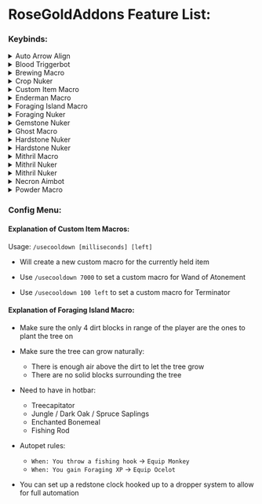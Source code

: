 # RoseGoldAddons Feature List:
### Keybinds:
<details><summary>Auto Arrow Align</summary>
	
- Click keybind to instantly solve Floor 7's Arrow Align terminal
		
</details>
<details><summary>Blood Triggerbot</summary>
	
- Toggle to shoot blood room enemies that are looked at
		
</details>
<details><summary>Brewing Macro</summary>
	
- Toggle to start automatically brewing potions
- Supports Speed and  Weakness potions
- Change modes and other options in the RoseGoldAddons config menu under "Alchemy"
	
</details>
<details><summary>Crop Nuker</summary>
	
- Toggle to start breaking crops in range of the player
- Change configuration in the RoseGoldAddons config menu under "Farming"
	
</details>
<details><summary>Custom Item Macro</summary>
	
- Toggle to start all Custom Item Macros
- See [Explanation of Custom Item Macros](#explanation-of-custom-item-macros)
- Saves between sessions
</details>
<details><summary>Enderman Macro</summary>
	
- Toggle to start Enderman Macro
- Uses Precursor Eye to shoot Endermen around the player
- Change configuration in the RoseGoldAddons config menu under "Macros"
</details>
<details><summary>Foraging Island Macro</summary>
	
- Toggle to start Foraging Island Macro
- Change configuration in the RoseGoldAddons config menu under "Foraging"
- See [Explanation of Foraging Island Macro](#explanation-of-foraging-island-macro)
</details>
<details><summary>Foraging Nuker</summary>
	
- Toggle to start foraging trees in range of the player
</details>
<details><summary>Gemstone Nuker</summary>
	
- Toggle to start mining gemstones in range of the player
- Uses Mining Speed Boost
</details>
<details><summary>Ghost Macro</summary>
	
- Toggle to start looking at closest ghost
- Recommended to use with other features such as custom item macros
</details>
<details><summary>Hardstone Nuker</summary>
	
- Toggle to start Hardstone Nuker
- Includes powder chest solver
- Change configuration in the RoseGoldAddons config menu under "Mining"
</details>
<details><summary>Hardstone Nuker</summary>
	
- Toggle to start Hardstone Nuker
- Includes powder chest solver
- Change configuration in the RoseGoldAddons config menu under "Mining"
</details>
<details><summary>Mithril Macro</summary>
	
- Toggle to start a "legit" version of Mithril Nuker
</details>
<details><summary>Mithril Nuker</summary>

- Toggle to start a Mithril Nuker
- Automatically mines mithril around the player
- Change configuration in the RoseGoldAddons config menu under "Mining"
- No failsafes
</details>
<details><summary>Mithril Nuker</summary>
	
- Toggle to start a Mithril Nuker
- Automatically mines mithril around the player
- Change configuration in the RoseGoldAddons config menu under "Mining"
- No failsafes
</details>
<details><summary>Necron Aimbot</summary>
	
- Toggle to lock onto necron
- I dont know why this is a feature, blame APhatL
</details>
<details><summary>Powder Macro</summary>
	
- Hardstone Nuker minus the Hardstone Nuker
</details>

### Config Menu:

#### Explanation of Custom Item Macros:
	
Usage: `/usecooldown [milliseconds] [left]`

- Will create a new custom macro for the currently held item

- Use `/usecooldown 7000` to set a custom macro for Wand of Atonement

- Use `/usecooldown 100 left` to set a custom macro for Terminator

#### Explanation of Foraging Island Macro:

- Make sure the only 4 dirt blocks in range of the player are the ones to plant the tree on

- Make sure the tree can grow naturally:
	-  There is enough air above the dirt to let the tree grow
	- There are no solid blocks surrounding the tree

- Need to have in hotbar:
	- Treecapitator
	- Jungle / Dark Oak / Spruce Saplings
	- Enchanted Bonemeal
	- Fishing Rod
- Autopet rules: 
	- `When: You throw a fishing hook` -> `Equip Monkey`
	- `When: You gain Foraging XP` -> `Equip Ocelot`

- You can set up a redstone clock hooked up to a dropper system to allow for full automation
